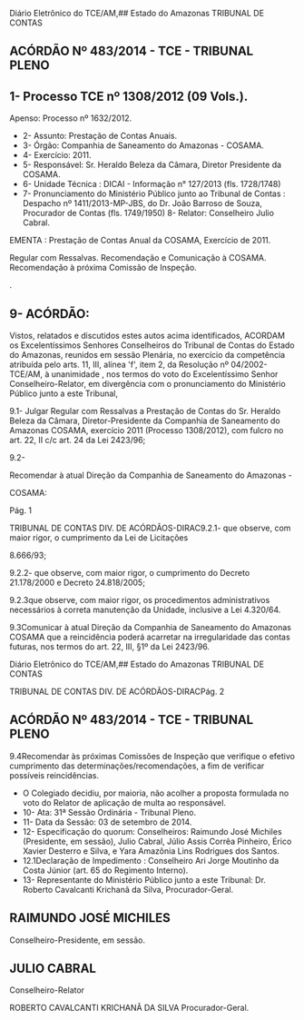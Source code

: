 Diário Eletrônico do TCE/AM,## Estado do Amazonas TRIBUNAL DE CONTAS

## ACÓRDÃO Nº 483/2014 - TCE - TRIBUNAL PLENO

## 1- Processo TCE nº 1308/2012 (09 Vols.).

Apenso: Processo nº 1632/2012.

- 2- Assunto: Prestação de Contas Anuais.
- 3- Órgão: Companhia de Saneamento do Amazonas - COSAMA.
- 4- Exercício: 2011.
- 5- Responsável: Sr. Heraldo Beleza da Câmara, Diretor Presidente da COSAMA.
- 6- Unidade Técnica : DICAI - Informação n° 127/2013 (fls. 1728/1748)
- 7-  Pronunciamento  do  Ministério  Público  junto  ao Tribunal  de Contas :  Despacho  nº 1411/2013-MP-JBS, do Dr. João Barroso de Souza, Procurador de Contas (fls. 1749/1950) 8- Relator: Conselheiro Julio Cabral.

EMENTA : Prestação de Contas Anual da COSAMA, Exercício de 2011.

Regular  com  Ressalvas.  Recomendação  e Comunicação  à  COSAMA.  Recomendação  à próxima Comissão de Inspeção.

.

## 9- ACÓRDÃO:

Vistos,  relatados  e  discutidos  estes  autos  acima  identificados, ACORDAM os Excelentíssimos  Senhores Conselheiros  do  Tribunal  de  Contas  do  Estado  do  Amazonas, reunidos em sessão Plenária, no exercício da competência atribuída pelo arts. 11, III, alínea 'f',  item  2,  da  Resolução  nº  04/2002-TCE/AM, à  unanimidade ,  nos  termos  do  voto  do Excelentíssimo  Senhor  Conselheiro-Relator, em  divergência com  o  pronunciamento  do Ministério Público junto a este Tribunal,

9.1-  Julgar  Regular  com  Ressalvas a  Prestação  de  Contas  do  Sr.  Heraldo Beleza  da  Câmara,  Diretor-Presidente  da  Companhia  de  Saneamento  do  Amazonas  COSAMA, exercício 2011 (Processo 1308/2012), com fulcro no art. 22, II c/c art. 24 da Lei 2423/96;

9.2-

Recomendar à atual Direção da Companhia de Saneamento do Amazonas -

COSAMA:

Pág. 1

TRIBUNAL DE CONTAS DIV. DE ACÓRDÃOS-DIRAC9.2.1-  que  observe,  com  maior  rigor,  o  cumprimento  da  Lei  de  Licitações

8.666/93;

9.2.2- que observe, com maior rigor, o cumprimento do Decreto 21.178/2000 e Decreto 24.818/2005;

9.2.3que  observe, com  maior  rigor, os procedimentos  administrativos necessários à correta manutenção da Unidade, inclusive a Lei 4.320/64.

9.3Comunicar à atual Direção da Companhia de Saneamento do Amazonas COSAMA que a reincidência  poderá  acarretar  na  irregularidade  das  contas  futuras,  nos termos do art. 22, III, §1º da Lei 2423/96.

Diário Eletrônico do TCE/AM,## Estado do Amazonas TRIBUNAL DE CONTAS

TRIBUNAL DE CONTAS DIV. DE ACÓRDÃOS-DIRACPág. 2

## ACÓRDÃO Nº 483/2014 - TCE - TRIBUNAL PLENO

9.4Recomendar às próximas Comissões de Inspeção que verifique o efetivo cumprimento das determinações/recomendações, a fim de verificar possíveis reincidências.

- O Colegiado decidiu, por maioria, não acolher a proposta formulada no voto do Relator de aplicação de multa ao responsável.
- 10- Ata: 31ª Sessão Ordinária - Tribunal Pleno.
- 11- Data da Sessão: 03 de setembro de 2014.
- 12-  Especificação  do  quorum: Conselheiros:  Raimundo  José  Michiles  (Presidente,  em sessão),  Julio  Cabral,  Júlio  Assis  Corrêa  Pinheiro,  Érico  Xavier  Desterro  e  Silva,  e  Yara Amazônia Lins Rodrigues dos Santos.
- 12.1Declaração de Impedimento : Conselheiro Ari Jorge Moutinho da Costa Júnior (art. 65 do Regimento Interno).
- 13- Representante do Ministério Público junto a este Tribunal: Dr. Roberto Cavalcanti Krichanã da Silva, Procurador-Geral.

## RAIMUNDO JOSÉ MICHILES

Conselheiro-Presidente, em sessão.

## JULIO CABRAL

Conselheiro-Relator

ROBERTO CAVALCANTI KRICHANÃ DA SILVA Procurador-Geral.